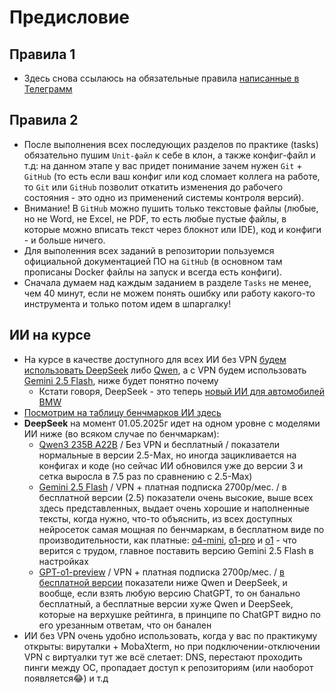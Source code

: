 # Предисловие

## Правила 1

- Здесь снова ссылаюсь на обязательные правила [написанные в Телеграмм](https://t.me/c/2168307578/686/688)

## Правила 2

- После выполнения всех последующих разделов по практике (tasks) обязательно пушим `Unit-файл` к себе в клон, а также конфиг-файл и т.д: на данном этапе у вас придет понимание зачем нужен `Git` + `GitHub` (то есть если ваш конфиг или код сломает коллега на работе, то `Git` или `GitHub` позволит откатить изменения до рабочего состояния - это одно из применений системы контроля версий).
- Внимание! В `GitHub` можно пушить только текстовые файлы (любые, но не Word, не Excel, не PDF, то есть любые пустые файлы, в которые можно вписать текст через блокнот или IDE), код и конфиги - и больше ничего.
- Для выполенния всех заданий в репозитории пользуемся официальной документацией ПО на `GitHub` (в основном там прописаны Docker файлы на запуск и всегда есть конфиги).
- Сначала думаем над каждым заданием в разделе `Tasks` не менее, чем 40 минут, если не можем понять ошибку или работу какого-то инструмента и только потом идем в шпаргалку!

## ИИ на курсе

- На курсе в качестве доступного для всех ИИ без VPN [будем использовать DeepSeek](https://chat.deepseek.com/) либо [Qwen](https://chat.qwen.ai/), а с VPN будем использовать [Gemini 2.5 Flash](https://gemini.google.com/), ниже будет понятно почему
   - Кстати говоря, DeepSeek - это теперь [новый ИИ для автомобилей BMW](https://www.ixbt.com/news/2025/04/27/stalo-izvestno-kak-budet-rabotat-deepseek-v-bmw.html)
- [Посмотрим на таблицу бенчмарков ИИ здесь](https://llm-stats.com/)
- **DeepSeek** на момент 01.05.2025г идет на одном уровне с моделями ИИ ниже (во всяком случае по бенчмаркам):
   - [Qwen3 235B A22B](https://llm-stats.com/models/qwen3-235b-a22b) / Без VPN и бесплатный / показатели нормальные в версии 2.5-Max, но иногда зацикливается на конфигах и коде (но сейчас ИИ обновился уже до версии 3 и сетка выросла в 7.5 раз по сравнению с 2.5-Max)
   - [Gemini 2.5 Flash](https://llm-stats.com/models/gemini-2.5-flash) / VPN + платная подписка 2700р/мес. / в бесплатной версии (2.5) показатели очень высокие, выше всех здесь представленных, выдает очень хорошие и наполненные тексты, когда нужно, что-то объяснить, из всех доступных нейросеток самая мощная по бенчмаркам, в бесплатном виде по производительности, как платные: [o4-mini](https://llm-stats.com/models/o4-mini), [o1-pro](https://llm-stats.com/models/o1-pro) и [o1](https://llm-stats.com/models/o1-2024-12-17) - что верится с трудом, главное поставить версию Gemini 2.5 Flash в настройках
   - [GPT-o1-preview](https://llm-stats.com/models/o1-preview) / VPN + платная подписка 2700р/мес. / [в бесплатной версии](https://llm-stats.com/models/gpt-4o-mini-2024-07-18) показатели ниже Qwen и DeepSeek, и вообще, если взять любую версию ChatGPT, то он банально бесплатный, а бесплатные версии хуже Qwen и DeepSeek, которые на верхушке рейтинга, в принципе по ChatGPT видно по его урезанным ответам, что он банален
- ИИ без VPN очень удобно использовать, когда у вас по практикуму открыты: вируталки + MobaXterm, но при подключении-отключении VPN с виртуалки тут же всё слетает: DNS, перестают проходить пинги между ОС, пропадает доступ к репозиториям (или наоборот появляется😂) и т.д
